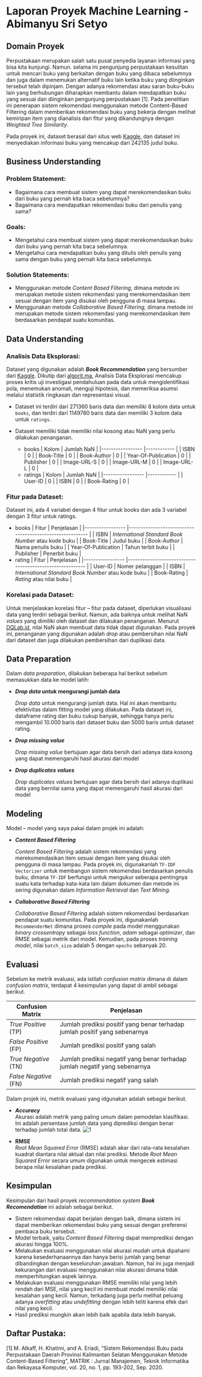 
# Laporan Proyek Machine Learning - Abimanyu Sri Setyo

  

## Domain Proyek

Perpustakaan merupakan salah satu pusat penyedia layanan informasi yang bisa kita kunjungi. Namun. selama ini pengunjung perpustakaan kesulitan untuk mencari buku yang berkaitan dengan buku yang dibaca sebelumnya dan juga dalam menemukan alternatif buku lain ketika buku yang diinginkan tersebut telah dipinjam. Dengan adanya rekomendasi atau saran buku-buku lain yang berhubungan diharapkan membantu dalam mendapatkan buku yang sesuai dan diinginkan pengunjung perpustakaan [1]. Pada penelitian ini penerapan sistem rekomendasi menggunakan metode Content-Based Filtering dalam memberikan rekomendasi buku yang bekerja dengan melihat kemiripan item yang dianalisis dari fitur yang dikandungnya dengan *Weighted Tree Similarity*.
  

Pada proyek ini, dataset berasal dari situs web [Kaggle](https://www.kaggle.com/datasets/arashnic/book-recommendation-dataset), dan dataset ini menyediakan informasi buku yang mencakup dari 242135 judul buku.

  

## Business Understanding

### Problem Statement:

- Bagaimana cara membuat sistem yang dapat merekomendasikan buku dari buku yang pernah kita baca sebelumnya?
- Bagaimana cara mendapatkan rekomendasi buku dari penulis yang sama?

  

### Goals:

- Mengetahui cara membuat sistem yang dapat merekomendasikan buku dari buku yang pernah kita baca sebelumnya.
- Mengetahui cara mendapatkan buku yang ditulis oleh penulis yang sama dengan buku yang pernah kita baca sebelumnya.

  

### Solution Statements:

- Menggunakan metode *Content Based Filtering*, dimana metode ini merupakan metode sistem rekomendasi yang merekomendasikan item sesuai dengan item yang disukai oleh pengguna di masa lampau.
- Menggunakan metode *Collaborative Based Filtering*, dimana metode ini merupakan metode sistem rekomendasi yang merekomendasikan item berdasarkan pendapat suatu komunitas.

## Data Understanding

### **Analisis Data Eksplorasi:**

Dataset yang digunakan adalah ***Book Recommendation*** yang bersumber dari [Kaggle](https://www.kaggle.com/datasets/arashnic/book-recommendation-dataset). Dikutip dari [algorit.ma](https://algorit.ma/blog/exploratory-data-analysis-2022/), Analisis Data Eksplorasi mencakup proses kritis uji investigasi pendahuluan pada data untuk mengidentifikasi pola, menemukan anomali, menguji hipotesis, dan memeriksa asumsi melalui statistik ringkasan dan representasi visual.

- Dataset ini terdiri dari 271360 baris data dan memiliki 8 kolom data untuk ``books``, dan terdiri dari 1149780 baris data dan memiliki 3 kolom data untuk ``ratings``. 

- Dataset memiliki tidak memiliki nilai kosong atau NaN yang perlu dilakukan penanganan.
    - books
        | Kolom           	    | Jumlah NaN 	|
        |-----------------	    |------------	|
        | ISBN            	    | 0          	|
        | Book-Title            | 0          	|
        | Book-Author       	| 0          	|
        | Year-Of-Publication  	| 0         	|
        | Publisher         	| 0         	|
        | Image-URL-S 	        | 0          	|
        | Image-URL-M       	| 0          	|
        | Image-URL-L           | 0          	|
    - ratings
        | Kolom           	    | Jumlah NaN 	|
        |-----------------	    |------------	|
        | User-ID               | 0          	|
        | ISBN            	    | 0          	|
        | Book-Rating       	| 0          	|

  

### **Fitur pada Dataset:**

Dataset ini, ada 4 variabel dengan 4 fitur untuk books dan ada 3 variabel dengan 3 fitur untuk ratings.
- books
	| Fitur           	    | Penjelasan                                            	|
	|-----------------	    |---------------------------------------------------------	|
    | ISBN            	    | *International Standard Book Number* atau kode buku      	|
    | Book-Title            | Judul buku                                              	|
    | Book-Author       	| Nama penulis buku          	                            |
    | Year-Of-Publication  	| Tahun terbit buku                                     	|
    | Publisher         	| Penerbit buku                                          	|
- rating
	| Fitur           	    | Penjelasan                                            	|
	|-----------------	    |---------------------------------------------------------	|
    | User-ID               | Nomer pelanggan                                         	|
    | ISBN            	    | *International Standard Book Number* atau kode buku     	|
    | Book-Rating       	| *Rating* atau nilai buku                                	|


### **Korelasi pada Dataset:**

Untuk menjelaskan korelasi fitur – fitur pada dataset, diperlukan visualisasi data yang terdiri sebagai berikut. Namun, ada baiknya untuk melihat NaN *values* yang dimiliki oleh dataset dan dilakukan penanganan. Menurut [DQLab.id](https://www.dqlab.id/kursus-belajar-data-mengenal-apa-itu-missing-value), nilai NaN akan membuat data tidak dapat digunakan. Pada proyek ini, penanganan yang digunakan adalah *drop* atau pembersihan nilai NaN dari dataset dan juga dilakukan pembersihan dari duplikasi data.
  

## Data Preparation

  

Dalam *data preparation*, dilakukan beberapa hal berikut sebelum memasukkan data ke model latih:

  

- ***Drop data* untuk mengurangi jumlah data**<br>

	*Drop data* untuk mengurangi jumlah data. Hal ini akan membantu efektivitas dalam fitting model yang dilakukan. Pada dataset ini, dataframe rating dan buku cukup banyak, sehingga hanya perlu mengambil 10.000 baris dari dataset buku dan 5000 baris untuk dataset rating.

- ***Drop missing value***<br>

    *Drop missing value* bertujuan agar data bersih dari adanya data kosong yang dapat memengaruhi hasil akurasi dari model

- ***Drop duplicates values***<br>

    *Drop duplicates values* bertujuan agar data bersih dari adanya duplikasi data yang bernilai sama yang dapat memengaruhi hasil akurasi dari model

  

## Modeling

  

Model – model yang saya pakai dalam projek ini adalah:

-  ***Content Based Filtering***<br>

    *Content Based Filtering* adalah sistem rekomendasi yang merekomendasikan item sesuai dengan item yang disukai oleh pengguna di masa lampau. Pada proyek ini, digunakanlah ``TF-IDF Vectorizer`` untuk membangun sistem rekomendasi berdasarkan penulis buku, dimana ``TF-IDF`` berfungsi untuk mengukur seberapa pentingnya suatu kata terhadap kata-kata lain dalam dokumen dan metode ini sering digunakan dalam *Information Retrieval* dan *Text Mining*.

-  ***Collaborative Based Filtering***<br>

	*Collaborative Based Filtering* adalah sistem rekomendasi berdasarkan pendapat suatu komunitas. Pada proyek ini, digunakanlah ``RecommenderNet`` dimana proses *compile* pada model menggunakan *binary crossentropy* sebagai *loss function*, *adam* sebagai *optimizer*, dan RMSE sebagai metrik dari model. Kemudian, pada proses *training model*, nilai ``batch_size`` adalah 5 dengan ``epochs`` sebanyak 20.



## Evaluasi

Sebelum ke metrik evaluasi, ada istilah *confusion matrix* dimana di dalam *confusion matrix*, terdapat 4 kesimpulan yang dapat di ambil sebagai berikut.

| Confusion Matrix    	| Penjelasan                                                                 	|
|---------------------	|----------------------------------------------------------------------------	|
| *True Positive* (TP) 	| Jumlah prediksi positif yang benar terhadap jumlah positif yang sebenarnya 	|
| *False Positive* (FP) | Jumlah prediksi positif yang salah                                         	|
| *True Negative* (TN)  | Jumlah prediksi negatif yang benar terhadap jumlah negatif yang sebenarnya 	|
| *False Negative* (FN) | Jumlah prediksi negatif yang salah                                         	|

  

Dalam projek ini, metrik evaluasi yang idgunakan adalah sebagai berikut.

-  ***Accuracy***<br>
	Akurasi adalah metrik yang paling umum dalam pemodelan klasifikasi. Ini adalah persentase jumlah data yang diprediksi dengan benar terhadap jumlah total data.
    ![1](https://raw.githubusercontent.com/bzizmza/Final-Project-Recommendation-System/main/img/1.png)

-  **RMSE**<br>
	*Root Mean Squared Error* (RMSE) adalah akar dari rata-rata kesalahan kuadrat diantara nilai aktual dan nilai prediksi. Metode *Root Mean Squared Error* secara umum digunakan untuk mengecek estimasi berapa nilai kesalahan pada prediksi.


  
## Kesimpulan
Kesimpulan dari hasil proyek *recommendation system* ***Book Recomendation*** ini adalah sebagai berikut.
- Sistem rekomendasi dapat berjalan dengan baik, dimana sistem ini dapat memberikan rekomendasi buku yang sesuai dengan preferensi pembaca buku tersebut.
- Model terbaik, yaitu *Content Based Filtering* dapat memprediksi dengan akurasi hingga 100%.
- Melakukan evaluasi menggunakan nilai akurasi mudah untuk dipahami karena kesederhanaannya dan hanya berisi jumlah yang benar dibandingkan dengan keseluruhan jawaban. Namun, hal ini juga menjadi kekurangan dari evaluasi menggunakan nilai akurasi dimana tidak memperhitungkan aspek lainnya.
- Melakukan evaluasi menggunakan RMSE memiliki nilai yang lebih rendah dari MSE, nilai yang kecil ini membuat model memiliki nilai kesalahan yang kecil. Namun, terkadang juga perlu melihat peluang adanya *overfitting* atau *undefitting* dengan lebih teliti karena efek dari nilai yang kecil.
- Hasil prediksi mungkin akan lebih baik apabila data lebih banyak.

## Daftar Pustaka:

[1]	M. Alkaff, H. Khatimi, and A. Eriadi, “Sistem Rekomendasi Buku pada Perpustakaan Daerah Provinsi Kalimantan Selatan Menggunakan Metode Content-Based Filtering”, MATRIK : Jurnal Manajemen, Teknik Informatika dan Rekayasa Komputer, vol. 20, no. 1, pp. 193-202, Sep. 2020.